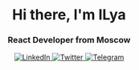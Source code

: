 <div id="header" align="center">
	<h1>Hi there, I'm ILya</h1>
	<h3>React Developer from Moscow</h3>
</div>

<div id="socials" align="center">
	<a href="https://www.linkedin.com/in/ilya-skobelev-b81432261/">
		<img src="https://img.shields.io/badge/LinkedIn-blue?style=for-the-badge&logo=linkedin&logoColor=white" alt="LinkedIn"/>
	</a>
	<a href="twitter-url">
		<img src="https://img.shields.io/badge/Twitter-blue?style=for-the-badge&logo=twitter&logoColor=white" alt="Twitter"/>
	</a>
	<a href="https://t.me/enotzef">
		<img src="https://img.shields.io/badge/Telegram-blue?style=for-the-badge&logo=telegram&logoColor=white" alt="Telegram"/>
	</a>
</div>
